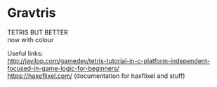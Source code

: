 # Gravtris
TETRIS BUT BETTER<br>
now with colour

Useful links:<br>
http://javilop.com/gamedev/tetris-tutorial-in-c-platform-independent-focused-in-game-logic-for-beginners/<br>
https://haxeflixel.com/ (documentation for haxflixel and stuff)<br>
